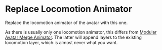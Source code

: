 ﻿# Replace Locomotion Animator

Replace the locomotion animator of the avatar with this one.

As there is usually only one locomotion animator, this differs from [Modular Avatar Merge Animator](https://modular-avatar.nadena.dev/docs/reference/merge-animator).
The latter will append layers to the existing locomotion layer, which is almost never what you want.
